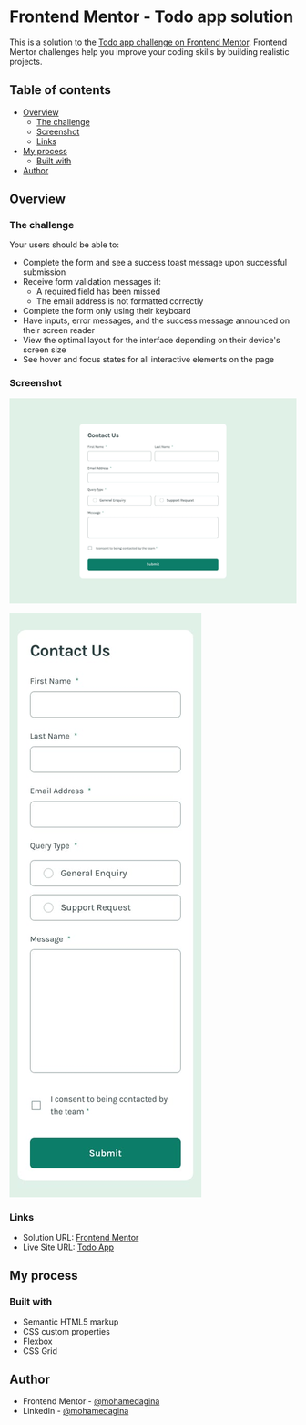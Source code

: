 # Frontend Mentor - Todo app solution

This is a solution to the [Todo app challenge on Frontend Mentor](https://www.frontendmentor.io/challenges/todo-app-Su1_KokOW). Frontend Mentor challenges help you improve your coding skills by building realistic projects.

## Table of contents

- [Overview](#overview)
  - [The challenge](#the-challenge)
  - [Screenshot](#screenshot)
  - [Links](#links)
- [My process](#my-process)
  - [Built with](#built-with)
- [Author](#author)

## Overview

### The challenge

Your users should be able to:

- Complete the form and see a success toast message upon successful submission
- Receive form validation messages if:
  - A required field has been missed
  - The email address is not formatted correctly
- Complete the form only using their keyboard
- Have inputs, error messages, and the success message announced on their screen reader
- View the optimal layout for the interface depending on their device's screen size
- See hover and focus states for all interactive elements on the page

### Screenshot

![Desktop screenshot](design/desktop-design.jpg)

![Mobile screenshot](design/mobile-design.jpg)

### Links

- Solution URL: [Frontend Mentor](https://www.frontendmentor.io/solutions/responsive-todo-app-using-react-js-and-beautiful-drag-and-drop-qcYY1oZQSy)
- Live Site URL: [Todo App](https://todo-app-mohamedagina.vercel.app/)

## My process

### Built with

- Semantic HTML5 markup
- CSS custom properties
- Flexbox
- CSS Grid

## Author

- Frontend Mentor - [@mohamedagina](https://www.frontendmentor.io/profile/mohamedagina)
- LinkedIn - [@mohamedagina](https://www.linkedin.com/in/mohamed-agina/)
